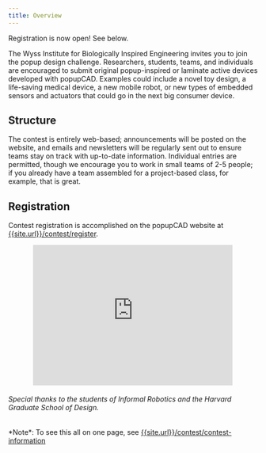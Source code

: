 ```yaml
---
title: Overview
---
```

<div class="notice alert"><p>Registration is now open!  See below.</p></div>


The Wyss Institute for Biologically Inspired Engineering invites you to join the popup design challenge. Researchers, students, teams, and individuals are encouraged to submit original popup-inspired or laminate active devices developed with popupCAD.  Examples could include a novel toy design, a life-saving medical device, a new mobile robot, or new types of embedded sensors and actuators that could go in the next big consumer device.

Structure
---------
The contest is entirely web-based; announcements will be posted on the website, and emails and newsletters will be regularly sent out to ensure teams stay on track with up-to-date information. Individual entries are permitted, though we encourage you to work in small teams of 2-5 people; if you already have a team assembled for a project-based class, for example, that is great.

Registration
------------
Contest registration is accomplished on the popupCAD website at
[{{site.url}}/contest/register]({{site.url}}/contest/register).

<section>
<style>.embed-container { position: relative; padding-bottom: 56.25%; height: 0; overflow: hidden; max-width: 80%; margin-left: 10%; margin-right: 10%} .embed-container iframe, .embed-container object, .embed-container embed { position: absolute; top: 0; left: 0; width: 100%; height: 100%; }</style>
<div class='embed-container'>
  <iframe src='https://player.vimeo.com/video/131475762' frameborder='0' webkitAllowFullScreen mozallowfullscreen allowFullScreen></iframe>
</div>
<div class="centered">
<h6>Special thanks to the students of <em>Informal Robotics</em> and the Harvard Graduate School of Design.</h6>
</div>
</section>

<div class="notice info"><p>*Note*: To see this all on one page, see <a href="{{site.url}}/contest/contest-information">{{site.url}}/contest/contest-information</a>
</p></div>

